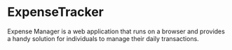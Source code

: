 # ExpenseTracker
Expense Manager is a web application that runs on a browser and provides a handy solution for individuals to manage their daily transactions.
